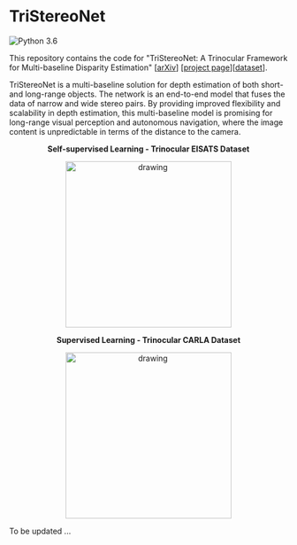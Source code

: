 # TriStereoNet
![Python 3.6](https://img.shields.io/badge/python-3.6-green.svg)    

This repository contains the code for "TriStereoNet: A Trinocular Framework for Multi-baseline Disparity Estimation" [[arXiv](http://arxiv.org/abs/2111.12502)]
[[project page](https://uni-tuebingen.de/fakultaeten/mathematisch-naturwissenschaftliche-fakultaet/fachbereiche/informatik/lehrstuehle/kognitive-systeme/projects/tri-camera-stereo-vision/)][[dataset](https://uni-tuebingen.de/fakultaeten/mathematisch-naturwissenschaftliche-fakultaet/fachbereiche/informatik/lehrstuehle/kognitive-systeme/projects/tri-camera-stereo-vision/)].

TriStereoNet is a multi-baseline solution for depth estimation of both short- and long-range objects. The network 
is an end-to-end model that fuses the data of narrow and wide stereo pairs. By providing improved flexibility and 
scalability in depth estimation, this multi-baseline model is promising for long-range visual perception 
and autonomous navigation, where the image content is unpredictable in terms of the distance to the camera.

<div align="center">
    <p> <b>Self-supervised Learning - Trinocular EISATS Dataset</b> </p>
    <img src="images/EISATS.gif" alt="drawing" height="300"/>
    <p> <b>Supervised Learning - Trinocular CARLA Dataset</b> </p>
    <img src="images/CARLA.gif" alt="drawing" height="300"/>
</div>

To be updated ...
